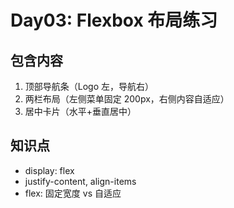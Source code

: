 # Day03: Flexbox 布局练习

## 包含内容
1. 顶部导航条（Logo 左，导航右）
2. 两栏布局（左侧菜单固定 200px，右侧内容自适应）
3. 居中卡片（水平+垂直居中）

## 知识点
- display: flex
- justify-content, align-items
- flex: 固定宽度 vs 自适应

